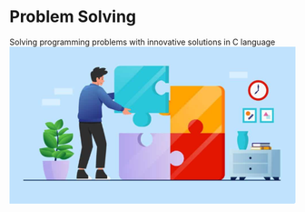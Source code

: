 # Problem Solving
Solving programming problems with innovative solutions in C language
![Simulation-ScreenShot](./Problem_Solving.PNG)
